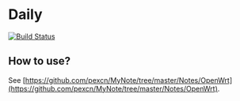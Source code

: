 # Daily

[![Build Status](https://travis-ci.org/pexcn/daily.svg?branch=master)](https://travis-ci.org/pexcn/daily)

## How to use?

See [https://github.com/pexcn/MyNote/tree/master/Notes/OpenWrt](https://github.com/pexcn/MyNote/tree/master/Notes/OpenWrt).
